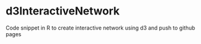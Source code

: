 d3InteractiveNetwork
====================

Code snippet in R to create interactive network using d3 and push to github pages
